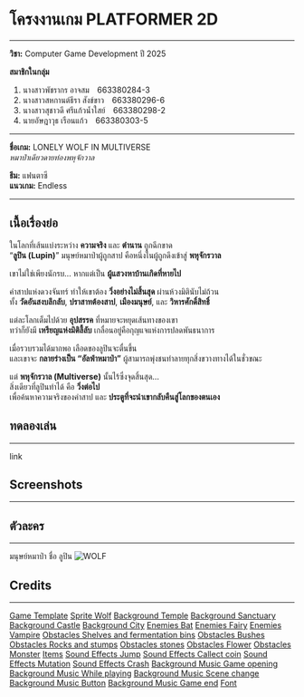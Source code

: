# โครงงานเกม PLATFORMER 2D
---

**วิชา:** Computer Game Development ปี 2025  

**สมาชิกในกลุ่ม**  
1. นางสาวพัชรากร อาจสม 663380284-3  
2. นางสาวสหกานต์ธีรา สังข์ขาว 663380296-6  
3. นางสาวสุชาวดี ศรีแก้วน้ำใสย์ 663380298-2  
4. นายอัษฎาวุธ เรือนแก้ว 663380303-5  

---

**ชื่อเกม:** LONELY WOLF IN MULTIVERSE  
*หมาป่าเดียวดายท่องพหุจักวาล*  

**ธีม:** แฟนตาซี  
**แนวเกม:** Endless  

---

## เนื้อเรื่องย่อ
ในโลกที่เส้นแบ่งระหว่าง **ความจริง** และ **ตำนาน** ถูกฉีกขาด  
“**ลูปิน (Lupin)**” มนุษย์หมาป่าผู้ถูกสาป คือหนึ่งในผู้ถูกดึงเข้าสู่ **พหุจักรวาล**  

เขาไม่ใช่เพียงนักรบ… หากแต่เป็น **ผู้แสวงหาบ้านเกิดที่หายไป**  

คำสาปแห่งดวงจันทร์ ทำให้เขาต้อง **วิ่งอย่างไม่สิ้นสุด** ผ่านห้วงมิตินับไม่ถ้วน  
ทั้ง **วัดอันสงบลึกลับ**, **ปราสาทต้องสาป**, **เมืองมนุษย์**, และ **วิหารศักดิ์สิทธิ์**  

แต่ละโลกเต็มไปด้วย **อุปสรรค** ที่หมายจะหยุดเส้นทางของเขา  
ทว่าก็ยังมี **เหรียญแห่งมิติลี้ลับ** เกลื่อนอยู่คือกุญแจแห่งการปลดพันธนาการ  

เมื่อรวบรวมได้มากพอ เลือดของลูปินจะตื่นขึ้น  
และเขาจะ **กลายร่างเป็น “อัลฟ่าหมาป่า”** ผู้สามารถพุ่งชนทำลายทุกสิ่งขวางทางได้ในชั่วขณะ  

แต่ **พหุจักรวาล (Multiverse)** นั้นไร้ซึ่งจุดสิ้นสุด…  
สิ่งเดียวที่ลูปินทำได้ คือ **วิ่งต่อไป**  
เพื่อค้นหาความจริงของคำสาป และ **ประตูที่จะนำเขากลับคืนสู่โลกของตนเอง**  

## ทดลองเล่น
---
link

## Screenshots
---

## ตัวละคร
---
มนุษย์หมาป่า ชื่อ ลูปิน
![WOLF](https://img.craftpix.net/2023/08/Free-Werewolf-Sprite-Sheets-Pixel-Art.gif)

## Credits
---
[Game Template](ttps://github.com/russs123/dino_run_tut)
[Sprite Wolf](https://craftpix.net/freebies/free-werewolf-sprite-sheets-pixel-art/?fbclid=IwY2xjawMlTTKPACaTw2mRGRaZUAb9XfW8Q5fEkW1wmSAyc1dORlgyNTRuAR4et5gK0MiVhdA4nYumdOvjSZkT4KUUeC9VCMdGb698bxKO_FfYOR-Y8AQf1g_aem_BHFA8gY7_zOLn_dHejpSiQ)
[Background Temple](https://craftpix.net/freebies/free-ancient-temple-pixel-game-backgrounds/?fbclid=IwY2xjawMlUdRleHRuA2FlbQIxMABicmlkETTKPACaTw2mRGRaZUAb9XfW8Q5fEkW1wmSQJq7JEAj6e02MuGMqMH4wnW3HWX8GK6wZxS70CwQ4IGWIUkpmFg_aem_wtfPe8yXYlXGQ7NypRI6MA)
[Background Sanctuary](http://free-game-assets.itch.io/free-pixel-art-fantasy-game-battlegrounds?fbclid=IwY2xjawMlUctleHRuA2FlbQIxMABicmlkETTKPACaTw2mRGRaZUAb9XfW8Q5fEkW1wmSj1BsND4SUxQsA5p9E8o_Y0T_4OHVyt00rL_uzpCco-u6114vWPA_aem_T2a_10MIWXN1xm04yX5yXQ)
[Background Castle](http://free-game-assets.itch.io/free-castle-interior-pixel-game-backgrounds?fbclid=IwY2xjawMlUddleHRuA2FlbQIxMABicmlkETTKPACaTw2mRGRaZUAb9XfW8Q5fEkW1wmSdm6s3o5awv-f4gAFPKUGQri7OEeoo7tOPqhYJj3ka2l-DB802sA_aem_KgaZE3OmGCk9kD4kKv-O9g)
[Background City](https://free-game-assets.itch.io/free-pixel-art-street-backgrounds?fbclid=IwY2xjawMlUcZleHRuA2FlbQIxMABicmlkETFiam45aTAyc1dORlgyNTRuAR6nmNB6404v7d_E3MAE_Bh2An3TT2X1LjaFnRBwpoPf-1zhAQ9wETyV0QPrfQ_aem_7LMlFrTE3M-V_I0Efyawmw)
[Enemies Bat](https://pixelskeys.itch.io/bat-pixel-art-pack-free?fbclid=IwY2xjawMlXLRleHRuA2FlbQIxMABicmlkETFiam45aTAyc1dORlgyNTRuAR4et5gK0MiVhdA4nYumdOvjSZkT4KUUeC9VCMdGb698bxKO_FfYOR-Y8AQf1g_aem_BHFA8gY7_zOLn_dHejpSiQ)
[Enemies Fairy](https://papoycore.itch.io/fairy)
[Enemies Vampire](https://craftpix.net/freebies/free-vampire-4-direction-pixel-character-sprite-pack/)
[Obstacles Shelves and fermentation bins](https://free-game-assets.itch.io/free-pixel-art-dungeon-objects-asset-pack)
[Obstacles Bushes](https://craftpix.net/freebies/free-top-down-bushes-pixel-art/)
[Obstacles Rocks and stumps](https://free-game-assets.itch.io/free-swamp-2d-tileset-pixel-art)
[Obstacles stones](https://craftpix.net/freebies/free-rocks-and-stones-top-down-pixel-art/)
[Obstacles Flower](https://craftpix.net/freebies/free-predator-plant-mobs-pixel-art-pack/?num=2&count=45&sq=flower&pos=7)
[Obstacles Monster](https://craftpix.net/freebies/free-minotaur-sprite-sheet-pixel-art-pack/)
[Items](https://opengameart.org/content/spinning-coin-8-bit-sprite?fbclid=IwY2xjawMlmLRleHRuA2FlbQIxMABicmlkETTKPACaTw2mRGRaZUAb9XfW8Q5fEkW1wmSpFlwj-ymQa0NdjNPefzQVEeLd8fJIAJLUe2oiu4GoT9AW5bzuPQ_aem_C6-PENEI6a61PDAO_nNJEQ)
[Sound Effects Jump](https://www.myinstants.com/en/instant/roblox-jump-58193/?fbclid=IwY2xjawMlmM9leHRuA2FlbQIxMABicmlkETTKPACaTw2mRGRaZUAb9XfW8Q5fEkW1wmSdm6s3o5awv-f4gAFPKUGQri7OEeoo7tOPqhYJj3ka2l-DB802sA_aem_KgaZE3OmGCk9kD4kKv-O9g)
[Sound Effects Callect coin](https://sfxr.me/?fbclid=IwY2xjawMloKNleHRuA2FlbQIxMABicmlkETTKPACaTw2mRGRaZUAb9XfW8Q5fEkW1wmS8eBRBUnaBKcaO9RUX6wcaUkwNijCfU3Wn7UVQsnzaZfo98qAf8g_aem_OUnwmleUQo_kpUorVg0tBQ)
[Sound Effects Mutation](https://www.myinstants.com/en/instant/goku-drip-99617/?fbclid=IwY2xjawMloGdleHRuA2FlbQIxMABicmlkETE3SmZPakc5bk1RZ2VNZld2AR5w7XNyi_MjLL9SFFh0dx6nlrdCa5vAgZjCDpGQUQQNymB4zhb6EwtOyyOguA_aem_6LohHYCZwdkMRKR2ShYd2w)
[Sound Effects Crash](https://sfxr.me/?fbclid=IwY2xjawMlo_FleHRuA2FlbQIxMABicmlkETTKPACaTw2mRGRaZUAb9XfW8Q5fEkW1wmSb75Mowsuc8BXGyjNOVON_5KThb7UAbapiiJGObBJFc6nD0stFbA_aem_6YTo_6edZ9qa8a8iv3606A)
[Background Music Game opening](https://pixabay.com/music/mystery-mysterious-dark-background-310162/?fbclid=IwY2xjawMlnq5leHRuA2FlbQIxMABicmlkETTKPACaTw2mRGRaZUAb9XfW8Q5fEkW1wmSpFlwj-ymQa0NdjNPefzQVEeLd8fJIAJLUe2oiu4GoT9AW5bzuPQ_aem_C6-PENEI6a61PDAO_nNJEQ)
[Background Music While playing](https://pixabay.com/music/video-games-the-wandering-samurai-344699/?fbclid=IwY2xjawMlpOlleHRuA2FlbQIxMABicmlkETFTc2ZibzJYMVMwSzZpU2cyAR5q5B4AK4SjLamLkdGnclAGp1SWAqBm6bARGnLHubIWLUyIHPGjAEXjwaoXew_aem_z02jxSQ_QRlskSFCPga2Bg)
[Background Music Scene change](https://www.myinstants.com/en/instant/greeny-phatom-transition-sound-7185/?fbclid=IwY2xjawMlmRxleHRuA2FlbQIxMABicmlkETTKPACaTw2mRGRaZUAb9XfW8Q5fEkW1wmSQJq7JEAj6e02MuGMqMH4wnW3HWX8GK6wZxS70CwQ4IGWIUkpmFg_aem_wtfPe8yXYlXGQ7NypRI6MA)
[Background Music Button](https://www.myinstants.com/en/instant/minecraft-click/?fbclid=IwY2xjawMln1ZleHRuA2FlbQIxMABicmlkETFiam45aTAyc1dORlgyNTRuAR6nmNB6404v7d_E3MAE_Bh2An3TT2X1LjaFnRBwpoPf-1zhAQ9wETyV0QPrfQ_aem_7LMlFrTE3M-V_I0Efyawmw)
[Background Music Game end](https://pixabay.com/sound-effects/game-over-deep-male-voice-clip-352695/?fbclid=IwY2xjawMloQxleHRuA2FlbQIxMABicmlkETE3SmZPakc5bk1RZ2VNZld2AR5w7XNyi_MjLL9SFFh0dx6nlrdCa5vAgZjCDpGQUQQNymB4zhb6EwtOyyOguA_aem_6LohHYCZwdkMRKR2ShYd2w)
[Font](https://www.dafont.com/retro-gaming.font)



